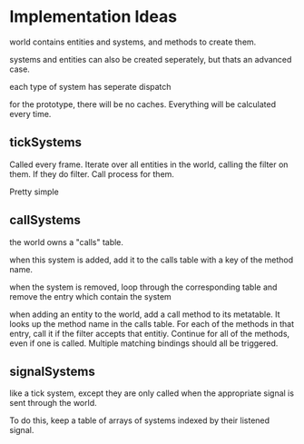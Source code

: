 # Implementation Ideas

world contains entities and systems, and methods to create them.

systems and entities can also be created seperately, but thats an advanced case.

each type of system has seperate dispatch

for the prototype, there will be no caches. Everything will be calculated every time.

## tickSystems

Called every frame. Iterate over all entities in the world, calling the filter on them. If they do filter. Call process for them.

Pretty simple

## callSystems

the world owns a "calls" table.

when this system is added, add it to the calls table with a key of the method name.

when the system is removed, loop through the corresponding table and remove the entry which contain the system

when adding an entity to the world, add a call method to its metatable. It looks up the method name in the calls table. For each of the methods in that entry, call it if the filter accepts that entitiy. Continue for all of the methods, even if one is called. Multiple matching bindings should all be triggered.

## signalSystems

like a tick system, except they are only called when the appropriate signal is sent through the world.

To do this, keep a table of arrays of systems indexed by their listened signal.
